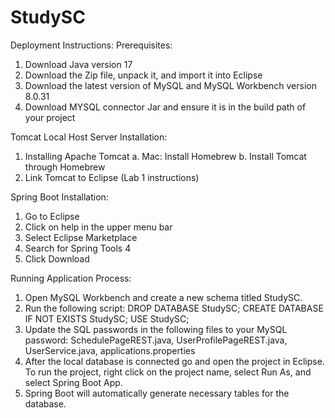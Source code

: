 # StudySC

Deployment Instructions:
Prerequisites:
1. Download Java version 17
2. Download the Zip file, unpack it, and import it into Eclipse
3. Download the latest version of MySQL and MySQL Workbench version 8.0.31
4. Download MYSQL connector Jar and ensure it is in the build path of your project

Tomcat Local Host Server Installation:
1. Installing Apache Tomcat
a. Mac: Install Homebrew
b. Install Tomcat through Homebrew
2. Link Tomcat to Eclipse (Lab 1 instructions)

Spring Boot Installation:
1. Go to Eclipse
2. Click on help in the upper menu bar
3. Select Eclipse Marketplace
4. Search for Spring Tools 4
5. Click Download

Running Application Process:
1. Open MySQL Workbench and create a new schema titled StudySC.
2. Run the following script:
DROP DATABASE StudySC;
CREATE DATABASE IF NOT EXISTS StudySC;
USE StudySC;
3. Update the SQL passwords in the following files to your MySQL password:
SchedulePageREST.java, UserProfilePageREST.java, UserService.java,
applications.properties
4. After the local database is connected go and open the project in Eclipse. To run the
project, right click on the project name, select Run As, and select Spring Boot App.
5. Spring Boot will automatically generate necessary tables for the database.
